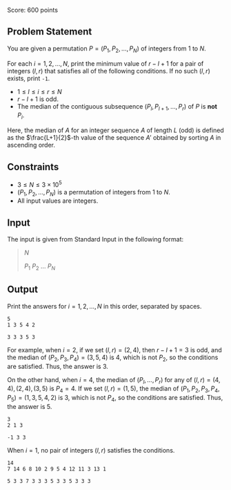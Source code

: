 Score: $600$ points

## Problem Statement

You are given a permutation $P=(P_1,P_2,\dots,P_N)$ of integers from $1$ to $N$.

For each $i=1,2,\dots,N$, print the minimum value of $r-l+1$ for a pair of integers $(l,r)$ that satisfies all of the following conditions. If no such $(l,r)$ exists, print `-1`.

- $1 \leq l \leq i \leq r \leq N$
- $r-l+1$ is odd.
- The median of the contiguous subsequence $(P_l,P_{l+1},\dots,P_r)$ of $P$ is **not** $P_i$.

Here, the median of $A$ for an integer sequence $A$ of length $L$ (odd) is defined as the $\frac{L+1}{2}$-th value of the sequence $A'$ obtained by sorting $A$ in ascending order.

## Constraints

- $3 \leq N \leq 3 \times 10^5$
- $(P_1,P_2,\dots,P_N)$ is a permutation of integers from $1$ to $N$.
- All input values are integers.

## Input

The input is given from Standard Input in the following format:

> $N$
> 
> $P_1$ $P_2$ $\dots$ $P_N$

## Output

Print the answers for $i=1,2,\dots,N$ in this order, separated by spaces.

```input1
5
1 3 5 4 2
```

```output1
3 3 3 5 3
```

For example, when $i=2$, if we set $(l,r)=(2,4)$, then $r-l+1=3$ is odd, and the median of $(P_2,P_3,P_4)=(3,5,4)$ is $4$, which is not $P_2$, so the conditions are satisfied. Thus, the answer is $3$.

On the other hand, when $i=4$, the median of $(P_l,\dots,P_r)$ for any of $(l,r)=(4,4),(2,4),(3,5)$ is $P_4=4$. If we set $(l,r)=(1,5)$, the median of $(P_1,P_2,P_3,P_4,P_5)=(1,3,5,4,2)$ is $3$, which is not $P_4$, so the conditions are satisfied. Thus, the answer is $5$.

```input2
3
2 1 3
```

```output2
-1 3 3
```

When $i=1$, no pair of integers $(l,r)$ satisfies the conditions.

```input3
14
7 14 6 8 10 2 9 5 4 12 11 3 13 1
```

```output3
5 3 3 7 3 3 3 5 3 3 5 3 3 3
```
